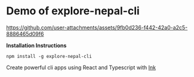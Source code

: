 # Demo of explore-nepal-cli

https://github.com/user-attachments/assets/9fb0d236-f442-42a0-a2c5-8886465d09f6

**Installation Instructions**
```
npm install -g explore-nepal-cli
```

Create powerful cli apps using React and Typescript with [Ink](https://github.com/vadimdemedes/ink)
